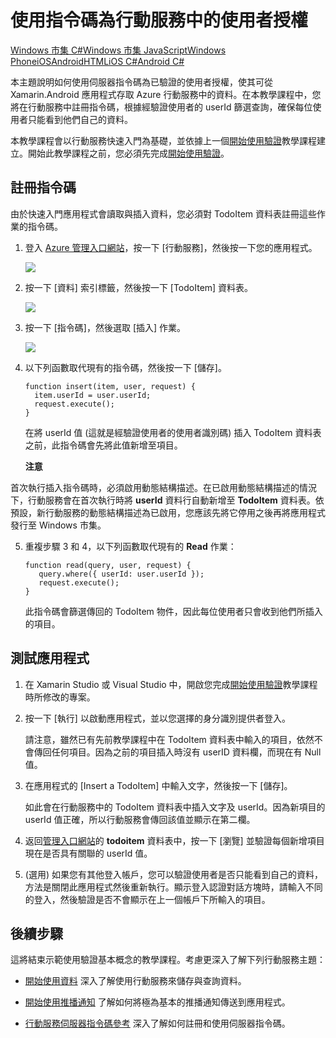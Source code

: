 <properties linkid="develop-mobile-tutorials-authorize-users-in-scripts-xamarin-android" urlDisplayName="Authorize Users in Scripts (Xamarin.Android)" pageTitle="Authorize users in scripts (Xamarin.Android) - Azure Mobile Services" metaKeywords="Azure authorizing user, Xamarin.Android scripts authorization, authorize mobile services" description="Learn how to authorize users with scripts in your Azure Mobile Services app for Xamarin.Android." metaCanonical="" disqusComments="1" umbracoNaviHide="1" title="Use scripts to authorize users in Mobile Services" authors="donnam" manager="dwrede" />

<tags ms.service="mobile-services" ms.workload="mobile" ms.tgt_pltfrm="mobile-xamarin-android" ms.devlang="dotnet" ms.topic="article" ms.date="01/01/1900" ms.author="donnam" />

# 使用指令碼為行動服務中的使用者授權

<div class="dev-center-tutorial-selector sublanding"> 
<a href="/zh-tw/develop/mobile/tutorials/authorize-users-in-scripts-dotnet" title="Windows 市集 C#">Windows 市集 C#</a><a href="/zh-tw/develop/mobile/tutorials/authorize-users-in-scripts-js" title="Windows 市集 JavaScript">Windows 市集 JavaScript</a><a href="/zh-tw/develop/mobile/tutorials/authorize-users-in-scripts-wp8" title="Windows Phone">Windows Phone</a><a href="/zh-tw/develop/mobile/tutorials/authorize-users-in-scripts-ios" title="iOS">iOS</a><a href="/zh-tw/develop/mobile/tutorials/authorize-users-in-scripts-android" title="Android">Android</a><a href="/zh-tw/develop/mobile/tutorials/authorize-users-in-scripts-html" title="HTML">HTML</a><a href="/zh-tw/develop/mobile/tutorials/authorize-users-in-scripts-xamarin-ios" title="Xamarin.iOS">iOS C#</a><a href="/zh-tw/develop/mobile/tutorials/authorize-users-in-scripts-xamarin-android" title="Xamarin.Android" class="current">Android C#</a>
</div>

本主題說明如何使用伺服器指令碼為已驗證的使用者授權，使其可從 Xamarin.Android 應用程式存取 Azure 行動服務中的資料。在本教學課程中，您將在行動服務中註冊指令碼，根據經驗證使用者的 userId 篩選查詢，確保每位使用者只能看到他們自己的資料。

本教學課程會以行動服務快速入門為基礎，並依據上一個[開始使用驗證][開始使用驗證]教學課程建立。開始此教學課程之前，您必須先完成[開始使用驗證][開始使用驗證]。

## <a name="register-scripts"></a>註冊指令碼

由於快速入門應用程式會讀取與插入資料，您必須對 TodoItem 資料表註冊這些作業的指令碼。

1.  登入 [Azure 管理入口網站][Azure 管理入口網站]，按一下 [行動服務]，然後按一下您的應用程式。

    ![][0]

2.  按一下 [資料] 索引標籤，然後按一下 [TodoItem] 資料表。

    ![][1]

3.  按一下 [指令碼]，然後選取 [插入] 作業。

    ![][2]

4.  以下列函數取代現有的指令碼，然後按一下 [儲存]。

        function insert(item, user, request) {
          item.userId = user.userId;    
          request.execute();
        }

    在將 userId 值 (這就是經驗證使用者的使用者識別碼) 插入 TodoItem 資料表之前，此指令碼會先將此值新增至項目。

    <div class="dev-callout"><b>注意</b>
<p>首次執行插入指令碼時，必須啟用動態結構描述。在已啟用動態結構描述的情況下，行動服務會在首次執行時將 <strong>userId</strong> 資料行自動新增至 <strong>TodoItem</strong> 資料表。依預設，新行動服務的動態結構描述為已啟用，您應該先將它停用之後再將應用程式發行至 Windows 市集。</p>
</div>

5.  重複步驟 3 和 4，以下列函數取代現有的 **Read** 作業：

        function read(query, user, request) {
           query.where({ userId: user.userId });    
           request.execute();
        }

    此指令碼會篩選傳回的 TodoItem 物件，因此每位使用者只會收到他們所插入的項目。

## 測試應用程式

1.  在 Xamarin Studio 或 Visual Studio 中，開啟您完成[開始使用驗證][開始使用驗證]教學課程時所修改的專案。

2.  按一下 [執行] 以啟動應用程式，並以您選擇的身分識別提供者登入。

    </cf><cf font="MS Gothic" complexscriptsfont="MS Gothic" asiantextfont="MS Gothic" fontcolor="000000">請注意，雖然已有先前教學課程中在</cf><cf complexscriptsfont="Times New Roman" fontcolor="000000"> TodoItem </cf><cf font="MS Gothic" complexscriptsfont="MS Gothic" asiantextfont="MS Gothic" fontcolor="000000">資料表中輸入的項目，依然不會傳回任何項目。</cf><cf complexscriptsfont="Times New Roman" fontcolor="000000"></cf><cf font="MS Gothic" complexscriptsfont="MS Gothic" asiantextfont="MS Gothic" fontcolor="000000">因為之前的項目插入時沒有</cf><cf complexscriptsfont="Times New Roman" fontcolor="000000"> userID </cf><cf font="MS Gothic" complexscriptsfont="MS Gothic" asiantextfont="MS Gothic" fontcolor="000000">資料欄，而現在有</cf><cf complexscriptsfont="Times New Roman" fontcolor="000000"> Null </cf><cf font="Microsoft JhengHei" complexscriptsfont="Microsoft JhengHei" asiantextfont="Microsoft JhengHei" fontcolor="000000">值。</cf><cf complexscriptsfont="Times New Roman" fontcolor="000000">

3.  在應用程式的 [Insert a TodoItem] 中輸入文字，然後按一下 [儲存]。

    </cf><cf font="MS Gothic" complexscriptsfont="MS Gothic" asiantextfont="MS Gothic" fontcolor="000000">如此會在行動服務中的</cf><cf complexscriptsfont="Times New Roman" fontcolor="000000"> TodoItem </cf><cf font="MS Gothic" complexscriptsfont="MS Gothic" asiantextfont="MS Gothic" fontcolor="000000">資料表中插入文字及</cf><cf complexscriptsfont="Times New Roman" fontcolor="000000"> userId</cf><cf font="MS Gothic" complexscriptsfont="MS Gothic" asiantextfont="MS Gothic" fontcolor="000000">。</cf><cf complexscriptsfont="Times New Roman" fontcolor="000000">因為新項目的 userId 值正確，所以行動服務會傳回該值並顯示在第二欄。

4.  返回[管理入口網站][Azure 管理入口網站]的 **todoitem** 資料表中，按一下 [瀏覽] 並驗證每個新增項目現在是否具有關聯的 userId 值。

5.  (選用) 如果您有其他登入帳戶，您可以驗證使用者是否只能看到自己的資料，方法是關閉此應用程式然後重新執行。顯示登入認證對話方塊時，請輸入不同的登入，然後驗證是否不會顯示在上一個帳戶下所輸入的項目。

## 後續步驟

這將結束示範使用驗證基本概念的教學課程。考慮更深入了解下列行動服務主題：

-   [開始使用資料][開始使用資料]
    深入了解使用行動服務來儲存與查詢資料。

-   [開始使用推播通知][開始使用推播通知]
    了解如何將極為基本的推播通知傳送到應用程式。

-   [行動服務伺服器指令碼參考][行動服務伺服器指令碼參考]
    深入了解如何註冊和使用伺服器指令碼。

 
 


  [開始使用驗證]: /zh-tw/develop/mobile/tutorials/get-started-with-users-xamarin-android
  [Azure 管理入口網站]: https://manage.windowsazure.com/
  [0]: ./media/partner-xamarin-mobile-services-android-authorize-users-in-scripts/mobile-services-selection.png
  [1]: ./media/partner-xamarin-mobile-services-android-authorize-users-in-scripts/mobile-portal-data-tables.png
  [2]: ./media/partner-xamarin-mobile-services-android-authorize-users-in-scripts/mobile-insert-script-users.png
  [開始使用資料]: /zh-tw/develop/mobile/tutorials/get-started-with-data-xamarin-android
  [開始使用推播通知]: /zh-tw/develop/mobile/tutorials/get-started-with-push-xamarin-android
  [行動服務伺服器指令碼參考]: http://go.microsoft.com/fwlink/p/?LinkId=262293
